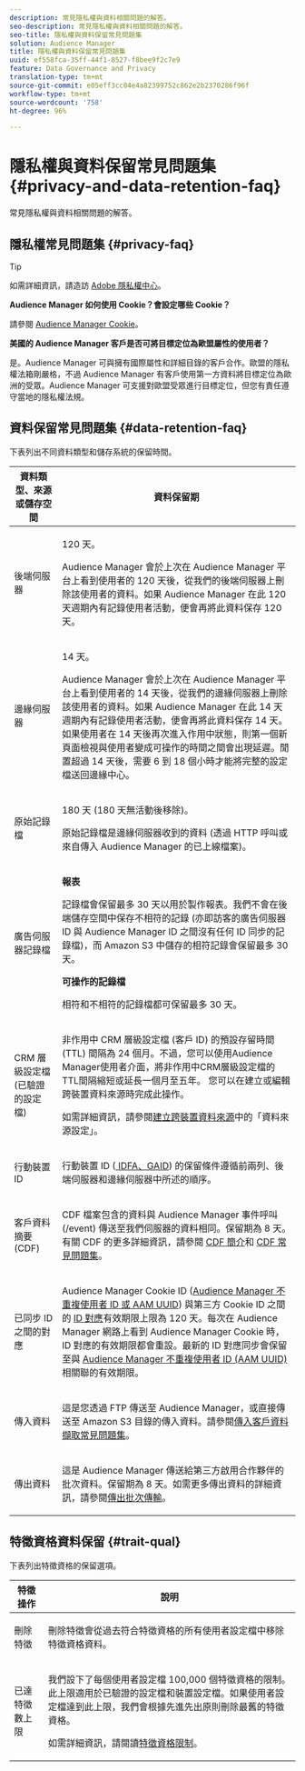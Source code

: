 ```yaml
---
description: 常見隱私權與資料相關問題的解答。
seo-description: 常見隱私權與資料相關問題的解答。
seo-title: 隱私權與資料保留常見問題集
solution: Audience Manager
title: 隱私權與資料保留常見問題集
uuid: ef558fca-35ff-44f1-8527-f8bee9f2c7e9
feature: Data Governance and Privacy
translation-type: tm+mt
source-git-commit: e05eff3cc04e4a82399752c862e2b2370286f96f
workflow-type: tm+mt
source-wordcount: '758'
ht-degree: 96%

---
```



# 隱私權與資料保留常見問題集{#privacy-and-data-retention-faq}

常見隱私權與資料相關問題的解答。

<!-- faq_privacy.xml -->

## 隱私權常見問題集 {#privacy-faq}

>[!TIP]
>
>如需詳細資訊，請造訪 [Adobe 隱私權中心](https://www.adobe.com/tw/privacy.html)。

**Audience Manager 如何使用 Cookie？會設定哪些 Cookie？**

請參閱 [Audience Manager Cookie](https://docs.adobe.com/content/help/zh-Hant/core-services/interface/ec-cookies/cookies-am.translate.html)。

**美國的 Audience Manager 客戶是否可將目標定位為歐盟屬性的使用者？**

是。Audience Manager 可與擁有國際屬性和詳細目錄的客戶合作。歐盟的隱私權法箱剛嚴格，不過 Audience Manager 有客戶使用第一方資料將目標定位為歐洲的受眾。Audience Manager 可支援對歐盟受眾進行目標定位，但您有責任遵守當地的隱私權法規。

<!-- 

<p> <b>Why does the IP address need to be removed from log files?</b> </p> 
<p>While still an open question in the US, regulators in Europe consider IP addresses as personally identifiable information (PII). As a result, companies that collect IP addresses in the EU are subject to strict data processing requirements. To support expansion into the EU, and help reduce compliance requirements for our customers, we remove IP addresses from log files. Also, this change addresses where we believe industry self-regulation and legally required regulations are moving within the United States. Removing IP addresses is a proactive change that will help Audience Manager (and our partners) comply with existing and future PII-related legislation. </p>

 -->

## 資料保留常見問題集 {#data-retention-faq}

下表列出不同資料類型和儲存系統的保留時間。

<table id="table_21C0B13A57A44DE0999FB33F363C88F6"> 
 <thead> 
  <tr> 
   <th colname="col1" class="entry"> 資料類型、來源或儲存空間 </th> 
   <th colname="col2" class="entry"> 資料保留期 </th> 
  </tr> 
 </thead>
 <tbody> 
  <tr> 
   <td colname="col1"> <p>後端伺服器 </p> </td> 
   <td colname="col2"> <p>120 天。 </p> <p> Audience Manager 會於上次在 Audience Manager 平台上看到使用者的 120 天後，從我們的後端伺服器上刪除該使用者的資料。如果 <span class="keyword"> Audience Manager</span> 在此 120 天週期內有記錄使用者活動，便會再將此資料保存 120 天。 </p> </td> 
  </tr> 
  <tr> 
   <td colname="col1"> <p>邊緣伺服器 </p> </td> 
   <td colname="col2"> <p> 14 天。 </p> <p>Audience Manager 會於上次在 Audience Manager 平台上看到使用者的 14 天後，從我們的邊緣伺服器上刪除該使用者的資料。如果 <span class="keyword"> Audience Manager</span> 在此 14 天週期內有記錄使用者活動，便會再將此資料保存 14 天。如果使用者在 14 天後再次進入作用中狀態，則第一個新頁面檢視與使用者變成可操作的時間之間會出現延遲。閒置超過 14 天後，需要 6 到 18 個小時才能將完整的設定檔送回邊緣中心。 </p> </td> 
  </tr> 
  <tr> 
   <td colname="col1"> <p>原始記錄檔 </p> </td> 
   <td colname="col2"> <p>180 天 (180 天無活動後移除)。 </p> <p>原始記錄檔是邊緣伺服器收到的資料 (透過 HTTP 呼叫或來自傳入 <span class="keyword"> Audience Manager</span> 的已上線檔案)。 </p> </td> 
  </tr> 
  <tr> 
   <td colname="col1"> <p>廣告伺服器記錄檔 </p> </td> 
   <td colname="col2"> <p><b>報表</b> </p> <p>記錄檔會保留最多 30 天以用於製作報表。我們不會在後端儲存空間中保存不相符的記錄 (亦即訪客的廣告伺服器 ID 與 <span class="keyword"> Audience Manager</span> ID 之間沒有任何 ID 同步的記錄檔)，而 <span class="keyword"> Amazon S3</span> 中儲存的相符記錄會保留最多 30 天。 </p> <p><b>可操作的記錄檔</b> </p> <p>相符和不相符的記錄檔都可保留最多 30 天。 </p> </td> 
  </tr> 
  <tr> 
   <td colname="col1"> <p>CRM 層級設定檔 (已驗證的設定檔) </p> </td> 
   <td colname="col2"> <p>非作用中 CRM 層級設定檔 (客戶 ID) 的預設存留時間 (TTL) 間隔為 24 個月。不過，您可以使用Audience Manager使用者介面，將非作用中CRM層級設定檔的TTL間隔縮短或延長一個月至五年。 您可以在建立或編輯跨裝置資料來源時完成此操作。</p> <p>如需詳細資訊，請參閱<a href="../features/profile-merge-rules/merge-rules-start.md#settings">建立跨裝置資料來源</a>中的「資料來源設定」。</p> </td> 
  </tr> 
  <tr> 
   <td colname="col1"> <p>行動裝置 ID </p> </td> 
   <td colname="col2"> <p>行動裝置 ID (<a href="../reference/ids-in-aam.md"> IDFA、GAID</a>) 的保留條件遵循前兩列、後端伺服器和邊緣伺服器中所述的順序。 </p> </td> 
  </tr> 
  <tr> 
   <td colname="col1"> <p>客戶資料摘要 (CDF) </p> </td> 
   <td colname="col2"> <p>CDF 檔案包含的資料與 <span class="keyword">Audience Manager</span> 事件呼叫 (/event) 傳送至我們伺服器的資料相同。保留期為 8 天。有關 CDF 的更多詳細資訊，請參閱 <a href="../features/cdf-files.md">CDF 簡介</a>和 <a href="../faq/faq-cdf.md">CDF 常見問題集</a>。 </p> </td> 
  </tr> 
  <tr> 
   <td colname="col1"> <p>已同步 ID 之間的對應 </p> </td> 
   <td colname="col2"> <p>Audience Manager Cookie ID (<a href="../reference/ids-in-aam.md">Audience Manager 不重複使用者 ID 或 AAM UUID</a>) 與第三方 Cookie ID 之間的 <a href="../features/administration/usage-limits.md#id-mapping-limits">ID 對應</a>有效期限上限為 120 天。每次在 Audience Manager 網路上看到 Audience Manager Cookie 時，ID 對應的有效期限都會重設。最新的 ID 對應同步會保留至與 <a href="../reference/ids-in-aam.md">Audience Manager 不重複使用者 ID (AAM UUID)</a> 相關聯的有效期限。</p></td> 
  </tr> 
  <tr> 
   <td colname="col1"> <p>傳入資料 </p> </td> 
   <td colname="col2"> <p>這是您透過 FTP 傳送至 <span class="keyword"> Audience Manager</span>，或直接傳送至 <span class="keyword"> Amazon S3</span> 目錄的傳入資料。請參閱<a href="../faq/faq-inbound-data-ingestion.md">傳入客戶資料擷取常見問題集</a>。 </p> </td> 
  </tr> 
  <tr> 
   <td colname="col1"> <p>傳出資料 </p> </td> 
   <td colname="col2"> <p>這是 <span class="keyword">Audience Manager</span> 傳送給第三方啟用合作夥伴的批次資料。保留期為 8 天。如需更多傳出資料的詳細資訊，請參閱<a href="../integration/receiving-audience-data/batch-outbound-transfers/outbound-file-name-contents.md">傳出批次傳輸</a>。 </p> </td> 
  </tr> 
 </tbody> 
</table>

## 特徵資格資料保留 {#trait-qual}

下表列出特徵資格的保留選項。

<table id="table_7FB42BEF138540AAB6869995C1AB8D3F"> 
 <thead> 
  <tr> 
   <th colname="col1" class="entry"> 特徵操作 </th> 
   <th colname="col2" class="entry"> 說明 </th> 
  </tr>
 </thead>
 <tbody> 
  <tr> 
   <td colname="col1"> <p>刪除特徵 </p> </td> 
   <td colname="col2"> <p>刪除特徵會從過去符合特徵資格的所有使用者設定檔中移除特徵資格資料。 </p> </td> 
  </tr> 
  <tr> 
   <td colname="col1"> <p>已達特徵數上限 </p> </td> 
   <td colname="col2"> <p>我們設下了每個使用者設定檔 100,000 個特徵資格的限制。此上限適用於已驗證的設定檔和裝置設定檔。如果使用者設定檔達到此上限，我們會根據先進先出原則刪除最舊的特徵資格。 </p> <p>如需詳細資訊，請閱讀<a href="../features/traits/trait-and-segment-qualification-reference.md#trait-qualification-limit">特徵資格限制</a>。 </p> </td> 
  </tr> 
 </tbody> 
</table>

